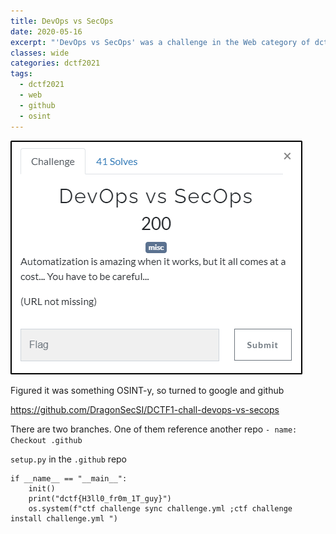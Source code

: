 ```yaml
---
title: DevOps vs SecOps
date: 2020-05-16
excerpt: "'DevOps vs SecOps' was a challenge in the Web category of dctf 2021"
classes: wide
categories: dctf2021
tags:
  - dctf2021
  - web
  - github
  - osint
---
```


![img](/assets/images/ctf/dctf2021-devopsvssecops/0.png)

Figured it was something OSINT-y, so turned to google and github

https://github.com/DragonSecSI/DCTF1-chall-devops-vs-secops

There are two branches. One of them reference another repo `- name: Checkout .github`

`setup.py` in the `.github` repo

```
if __name__ == "__main__":
    init()
    print("dctf{H3ll0_fr0m_1T_guy}")
    os.system(f"ctf challenge sync challenge.yml ;ctf challenge install challenge.yml ")
```
